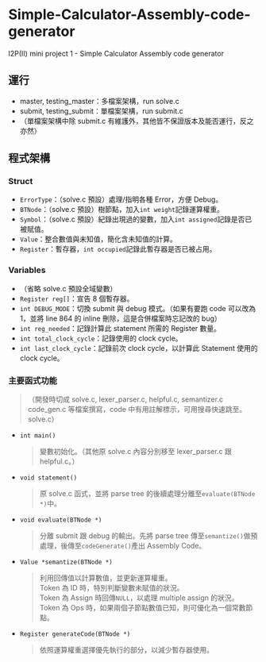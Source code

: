 # Simple-Calculator-Assembly-code-generator

I2P(II) mini project 1 - Simple Calculator Assembly code generator

## 運行

- master, testing_master：多檔案架構，run solve.c
- submit, testing_submit：單檔案架構，run submit.c
- （單檔案架構中除 submit.c 有維護外，其他皆不保證版本及能否運行，反之亦然）

## 程式架構

### Struct

- `ErrorType`：（solve.c 預設）處理/指明各種 Error，方便 Debug。
- `BTNode`：（solve.c 預設）樹節點，加入`int weight`記錄運算權重。
- `Symbol`：（solve.c 預設）紀錄出現過的變數，加入`int assigned`記錄是否已被賦值。
- `Value`：整合數值與未知值，簡化含未知值的計算。
- `Register`：暫存器，`int occupied`記錄此暫存器是否已被占用。

### Variables

- （省略 solve.c 預設全域變數）
- `Register reg[]`：宣告 8 個暫存器。
- `int DEBUG_MODE`：切換 submit 與 debug 模式。（如果有要跑 code 可以改為 1，並將 line 864 的 inline 刪除，這是合併檔案時忘記改的 bug）
- `int reg_needed`：記錄計算此 statement 所需的 Register 數量。
- `int total_clock_cycle`：記錄使用的 clock cycle。
- `int last_clock_cycle`：記錄前次 clock cycle，以計算此 Statement 使用的 clock cycle。

### 主要函式功能

> （開發時切成 solve.c, lexer_parser.c, helpful.c, semantizer.c code_gen.c 等檔案撰寫，code 中有用註解標示，可用搜尋快速跳至。solve.c）

- `int main()`
  > 變數初始化。（其他原 solve.c 內容分別移至 lexer_parser.c 跟 helpful.c。）
- `void statement()`
  > 原 solve.c 函式，並將 parse tree 的後續處理分離至`evaluate(BTNode *)`中。
- `void evaluate(BTNode *)`
  > 分離 submit 跟 debug 的輸出。先將 parse tree 傳至`semantize()`做預處理，後傳至`codeGenerate()`產出 Assembly Code。
- `Value *semantize(BTNode *)`
  > 利用回傳值以計算數值，並更新運算權重。<br> Token 為 ID 時，特別判斷變數未賦值的狀況。<br> Token 為 Assign 時回傳`NULL`，以處理 multiple assign 的狀況。<br> Token 為 Ops 時，如果兩個子節點數值已知，則可優化為一個常數節點。
- `Register generateCode(BTNode *)`
  > 依照運算權重選擇優先執行的部分，以減少暫存器使用。
